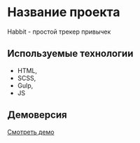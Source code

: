 # Название проекта
Habbit - простой трекер привычек

## Используемые технологии
- HTML,
- SCSS,
- Gulp,
- JS

## Демоверсия
[Смотреть демо](https://github.com/alCherkasov/Habbit)
